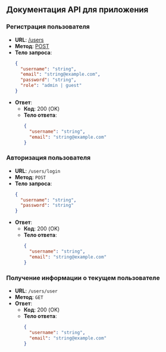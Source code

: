 ## Документация API для приложения

### Регистрация пользователя

- **URL**: [/users](file:///Users/levbaldin/Code/diplom/hotel-backend/src/app.module.ts#7%2C37-7%2C37)
- **Метод**: [POST](file:///Users/levbaldin/Code/diplom/hotel-backend/src/app.module.ts#31%2C48-31%2C48)
- **Тело запроса**:
  ```json
  {
    "username": "string",
    "email": "string@example.com",
    "password": "string",
    "role": "admin | guest"
  }
  ```
- **Ответ**:
  - **Код**: 200 (OK)
  - **Тело ответа**:
    ```json
    {
      "username": "string",
      "email": "string@example.com"
    }
    ```

### Авторизация пользователя

- **URL**: `/users/login`
- **Метод**: `POST`
- **Тело запроса**:
  ```json
  {
    "username": "string",
    "password": "string"
  }
  ```
- **Ответ**:
  - **Код**: 200 (OK)
  - **Тело ответа**:
    ```json
    {
      "username": "string",
      "email": "string@example.com"
    }
    ```

### Получение информации о текущем пользователе

- **URL**: `/users/user`
- **Метод**: `GET`
- **Ответ**:
  - **Код**: 200 (OK)
  - **Тело ответа**:
    ```json
    {
      "username": "string",
      "email": "string@example.com"
    }
    ```
